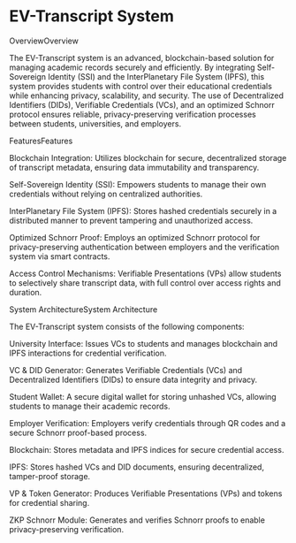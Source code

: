 # EV-Transcript System

OverviewOverview

The EV-Transcript system is an advanced, blockchain-based solution for managing academic records securely and efficiently. By integrating Self-Sovereign Identity (SSI) and the InterPlanetary File System (IPFS), this system provides students with control over their educational credentials while enhancing privacy, scalability, and security. The use of Decentralized Identifiers (DIDs), Verifiable Credentials (VCs), and an optimized Schnorr protocol ensures reliable, privacy-preserving verification processes between students, universities, and employers.

FeaturesFeatures

Blockchain Integration: Utilizes blockchain for secure, decentralized storage of transcript metadata, ensuring data immutability and transparency.

Self-Sovereign Identity (SSI): Empowers students to manage their own credentials without relying on centralized authorities.

InterPlanetary File System (IPFS): Stores hashed credentials securely in a distributed manner to prevent tampering and unauthorized access.

Optimized Schnorr Proof: Employs an optimized Schnorr protocol for privacy-preserving authentication between employers and the verification system via smart contracts.

Access Control Mechanisms: Verifiable Presentations (VPs) allow students to selectively share transcript data, with full control over access rights and duration.

System ArchitectureSystem Architecture

The EV-Transcript system consists of the following components:

University Interface: Issues VCs to students and manages blockchain and IPFS interactions for credential verification.

VC & DID Generator: Generates Verifiable Credentials (VCs) and Decentralized Identifiers (DIDs) to ensure data integrity and privacy.

Student Wallet: A secure digital wallet for storing unhashed VCs, allowing students to manage their academic records.

Employer Verification: Employers verify credentials through QR codes and a secure Schnorr proof-based process.

Blockchain: Stores metadata and IPFS indices for secure credential access.

IPFS: Stores hashed VCs and DID documents, ensuring decentralized, tamper-proof storage.

VP & Token Generator: Produces Verifiable Presentations (VPs) and tokens for credential sharing.

ZKP Schnorr Module: Generates and verifies Schnorr proofs to enable privacy-preserving verification.
